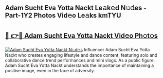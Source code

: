 ## Adam Sucht Eva Yotta Nackt Le𝚊k𝚎d N𝚞𝚍es - Part-1Y2 Photos Vid𝚎o Le𝚊ks kmTYU

# <h2><a href="http://fb8l8vm.evod.top/?m=Adam+Sucht+Eva+Yotta+Nackt">🔗 👉🔴 Adam Sucht Eva Yotta Nackt Vid𝚎o Ph𝚘t𝚘s</a></h2>

[![Adam Sucht Eva Yotta Nackt N𝚞d𝚎s](https://i.imgur.com/8V9OHl7.gif)](http://fb8l8vm.evod.top/?m=Adam+Sucht+Eva+Yotta+Nackt)
Influencer Adam Sucht Eva Yotta Nackt who creates engaging lifestyle and dance content, featuring solo and collaborative dance trend performances and mini vlogs. As a public figure, Adam Sucht Eva Yotta Nackt understands the importance of maintaining a positive image, even in the face of adversity. 
